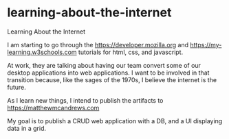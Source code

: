 # learning-about-the-internet
Learning About the Internet

I am starting to go through the https://developer.mozilla.org and https://my-learning.w3schools.com tutorials for html, css, and javascript.

At work, they are talking about having our team convert some of our desktop applications into web applications. I want to be involved in that transition because, like the sages of the 1970s, I believe the internet is the future.

As I learn new things, I intend to publish the artifacts to https://matthewmcandrews.com

My goal is to publish a CRUD web application with a DB, and a UI displaying data in a grid.
